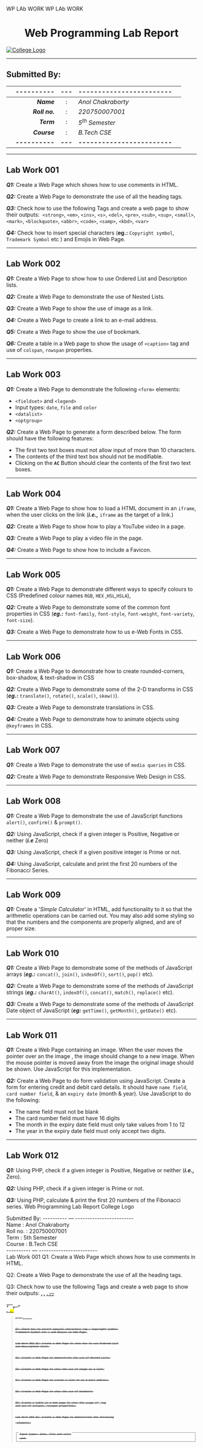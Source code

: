 WP LAb WORK
WP LAb WORK
# <center>Web Programming Lab Report</center>
[![College Logo](https://jecassam.ac.in/adexmis/assets/img/logo-final.png)](https://jecassam.ac.in/)

<hr/>

## Submitted By:

||----------|---|------------------------||
|--|--:|:--:|:--|--|
||***Name***|:|*Anol Chakraborty*|
||***Roll no.***|:|*220750007001*|
||***Term***|:|*5<sup>th</sup> Semester*|
||***Course***|:|*B.Tech CSE*|
||**----------**|**---**|**------------------------**|

<hr/>

<div style="break-after:page"></div>

## Lab Work 001

***Q1:*** Create a Web Page which shows how to use comments in HTML.

***Q2:*** Create a Web Page to demonstrate the use of all the heading tags.

***Q3:*** Check how to use the following Tags and create a web page to show their outputs:&nbsp;&nbsp;`<strong>`, `<em>`, `<ins>`, `<s>`, `<del>`, `<pre>`, `<sub>`, `<sup>`, `<small>`, `<mark>`, `<blockquote>`, `<abbr>`, `<code>`, `<samp>`, `<kbd>`, `<var>`

***Q4:*** Check how to insert special characters (**eg.:** `Copyright symbol`, `Trademark Symbol` etc ) and Emojis in Web Page. 

<hr/>

## Lab Work 002
***Q1:*** Create a Web Page to show how to use Ordered List and Description lists.

***Q2:*** Create a Web Page to demonstrate the use of Nested Lists.

***Q3:*** Create a Web Page to show the use of image as a link.

***Q4:*** Create a Web Page to create a link to an e-mail address.

***Q5:*** Create a Web Page to show the use of bookmark.

***Q6:*** Create a table in a Web page to show the usage of `<caption>` tag and use of `colspan`, `rowspan` properties.

<hr/>

## Lab Work 003

***Q1:*** Create a Web Page to demonstrate the following `<form>` elements:
- `<fieldset>` and `<legend>`
- Input types: `date`, `file` and `color`
- `<datalist>`
- `<optgroup>`
	
***Q2:*** Create a Web Page to generate a form described below. The form should have the following features:
- The first two text boxes must not allow input of more than 10 characters.
- The contents of the third text box should not be modifiable. 
- Clicking on the **`AC`** Button should clear the contents of the first two text boxes.

<hr/>

## Lab Work 004

***Q1:*** Create a Web Page to show how to load a HTML document in an `iframe`, when the user clicks on the link (***i.e.,*** `iframe`  as the target of a link.)

***Q2:*** Create a Web Page to show how to play a YouTube video in a page.

***Q3:*** Create a Web Page to play a video file in the page.

***Q4:*** Create a Web Page to show how to include a Favicon.

<hr/>

## Lab Work 005

***Q1:*** Create a Web Page to demonstrate different ways to specify colours to CSS (Predefined colour names `RGB`, `HEX` ,`HSL`,`HSLA`),

***Q2:*** Create a Web Page to demonstrate some of the common font properties in CSS (***eg.:*** `font-family`, `font-style`, `font-weight`, `font-variety`, `font-size`).

***Q3:*** Create a Web Page to demonstrate how to us e-Web Fonts in CSS.

<hr/>

## Lab Work 006

***Q1:*** Create a Web Page to demonstrate how to create rounded-corners, box-shadow, & text-shadow in CSS

***Q2:*** Create a Web Page to demonstrate some of the 2-D transforms in CSS (***eg.:*** `translate()`, `rotate()`, `scale()`,  `skew()`).

***Q3:*** Create a Web Page to demonstrate translations in CSS.

***Q4:*** Create a Web Page to demonstrate how to animate objects using `@keyframes` in CSS.

<hr/>

## Lab Work 007

***Q1:*** Create a Web Page to demonstrate the use of `media queries` in CSS.

***Q2:*** Create a Web Page to demonstrate Responsive Web Design in CSS.

<hr/>

## Lab Work 008

***Q1:*** Create a Web Page to demonstrate the use of JavaScript functions `alert()`, `confirm()` & `prompt()`.

***Q2:*** Using JavaScript, check if a given integer is Positive, Negative or neither (***i.e*** Zero)

***Q3:*** Using JavaScript, check if a given positive integer is Prime or not.

***Q4:*** Using JavaScript, calculate and print the first 20 numbers of the Fibonacci Series.

<hr/>

## Lab Work 009

***Q1:*** Create a '*Simple Calculator*' in HTML, add functionality to it so that the arithmetic operations can be carried out. You may also add some styling so that the numbers and the components are properly aligned, and are of proper size.

<hr/>

## Lab Work 010

***Q1:*** Create a Web Page to demonstrate some of the methods of JavaScript arrays (***eg.:*** `concat()`, `join()`, `indexOf()`, `sort()`, `pop()` etc).

***Q2:*** Create a Web Page to demonstrate some of the methods of JavaScript strings (***eg.:*** `charAt()`, `indexOf()`, `concat()`, `match()`, `replace()` etc).

***Q3:*** Create a Web Page to demonstrate some of the methods of JavaScript Date object of JavaScript (***eg:*** `getTime()`, `getMonth()`, `getDate()` etc).

<hr/>

## Lab Work 011

***Q1:*** Create a Web Page containing an image. When the user moves the pointer over an the image , the image should change to a new image. When the mouse pointer is moved away from the image the original image should be shown. Use JavaScript for this implementation.

***Q2:*** Create a Web Page to do form validation using JavaScript. Create a form for entering credit and debit card details. It should have `name field`, `card number field`, & an `expiry date` (month & year).
Use JavaScript to do the following:
- The name field must not be blank
- The card number field must have 16 digits
- The month in the expiry date field must only take values from 1 to 12
- The year in the expiry date field must only accept two digits.

<hr/>

## Lab Work 012

***Q1:*** Using PHP, check if a given integer is Positive, Negative or neither (***i.e.,*** Zero).

***Q2:*** Using PHP, check if a given integer is Prime or not.

***Q3:*** Using PHP, calculate & print the first 20 numbers of the Fibonacci series.
Web Programming Lab Report
College Logo

Submitted By:
----------	—	------------------------	
Name	:	Anol Chakraborty	
Roll no.	:	220750007001	
Term	:	5th Semester	
Course	:	B.Tech CSE	
----------	—	------------------------	
Lab Work 001
Q1: Create a Web Page which shows how to use comments in HTML.

Q2: Create a Web Page to demonstrate the use of all the heading tags.

Q3: Check how to use the following Tags and create a web page to show their outputs:  <strong>, <em>, <ins>, <s>, <del>, <pre>, <sub>, <sup>, <small>, <mark>, <blockquote>, <abbr>, <code>, <samp>, <kbd>, <var>

Q4: Check how to insert special characters (eg.: Copyright symbol, Trademark Symbol etc ) and Emojis in Web Page.

Lab Work 002
Q1: Create a Web Page to show how to use Ordered List and Description lists.

Q2: Create a Web Page to demonstrate the use of Nested Lists.

Q3: Create a Web Page to show the use of image as a link.

Q4: Create a Web Page to create a link to an e-mail address.

Q5: Create a Web Page to show the use of bookmark.

Q6: Create a table in a Web page to show the usage of <caption> tag and use of colspan, rowspan properties.

Lab Work 003
Q1: Create a Web Page to demonstrate the following <form> elements:

<fieldset> and <legend>
Input types: date, file and color
<datalist>
<optgroup>
Q2: Create a Web Page to generate a form described below. The form should have the following features:

The first two text boxes must not allow input of more than 10 characters.
The contents of the third text box should not be modifiable.
Clicking on the AC Button should clear the contents of the first two text boxes.
Lab Work 004
Q1: Create a Web Page to show how to load a HTML document in an iframe, when the user clicks on the link (i.e., iframe as the target of a link.)

Q2: Create a Web Page to show how to play a YouTube video in a page.

Q3: Create a Web Page to play a video file in the page.

Q4: Create a Web Page to show how to include a Favicon.

Lab Work 005
Q1: Create a Web Page to demonstrate different ways to specify colours to CSS (Predefined colour names RGB, HEX ,HSL,HSLA),

Q2: Create a Web Page to demonstrate some of the common font properties in CSS (eg.: font-family, font-style, font-weight, font-variety, font-size).

Q3: Create a Web Page to demonstrate how to us e-Web Fonts in CSS.

Lab Work 006
Q1: Create a Web Page to demonstrate how to create rounded-corners, box-shadow, & text-shadow in CSS

Q2: Create a Web Page to demonstrate some of the 2-D transforms in CSS (eg.: translate(), rotate(), scale(), skew()).

Q3: Create a Web Page to demonstrate translations in CSS.

Q4: Create a Web Page to demonstrate how to animate objects using @keyframes in CSS.

Lab Work 007
Q1: Create a Web Page to demonstrate the use of media queries in CSS.

Q2: Create a Web Page to demonstrate Responsive Web Design in CSS.

Lab Work 008
Q1: Create a Web Page to demonstrate the use of JavaScript functions alert(), confirm() & prompt().

Q2: Using JavaScript, check if a given integer is Positive, Negative or neither (i.e Zero)

Q3: Using JavaScript, check if a given positive integer is Prime or not.

Q4: Using JavaScript, calculate and print the first 20 numbers of the Fibonacci Series.

Lab Work 009
Q1: Create a ‘Simple Calculator’ in HTML, add functionality to it so that the arithmetic operations can be carried out. You may also add some styling so that the numbers and the components are properly aligned, and are of proper size.

Lab Work 010
Q1: Create a Web Page to demonstrate some of the methods of JavaScript arrays (eg.: concat(), join(), indexOf(), sort(), pop() etc).

Q2: Create a Web Page to demonstrate some of the methods of JavaScript strings (eg.: charAt(), indexOf(), concat(), match(), replace() etc).

Q3: Create a Web Page to demonstrate some of the methods of JavaScript Date object of JavaScript (eg: getTime(), getMonth(), getDate() etc).

Lab Work 011
Q1: Create a Web Page containing an image. When the user moves the pointer over an the image , the image should change to a new image. When the mouse pointer is moved away from the image the original image should be shown. Use JavaScript for this implementation.

Q2: Create a Web Page to do form validation using JavaScript. Create a form for entering credit and debit card details. It should have name field, card number field, & an expiry date (month & year).
Use JavaScript to do the following:

The name field must not be blank
The card number field must have 16 digits
The month in the expiry date field must only take values from 1 to 12
The year in the expiry date field must only accept two digits.
Lab Work 012
Q1: Using PHP, check if a given integer is Positive, Negative or neither (i.e., Zero).

Q2: Using PHP, check if a given integer is Prime or not.

Q3: Using PHP, calculate & print the first 20 numbers of the Fibonacci series.

